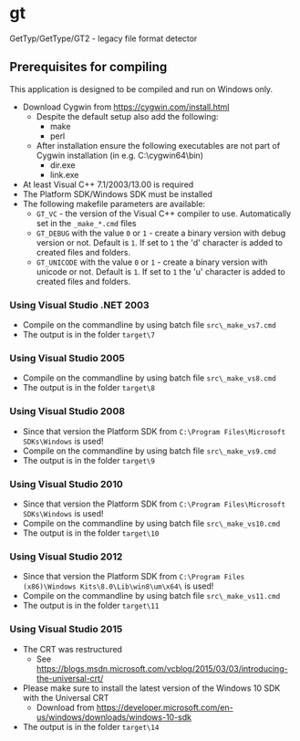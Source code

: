 # gt
GetTyp/GetType/GT2 - legacy file format detector

## Prerequisites for compiling
This application is designed to be compiled and run on Windows only.
  * Download Cygwin from https://cygwin.com/install.html
    * Despite the default setup also add the following:
      * make
      * perl
    * After installation ensure the following executables are not part of Cygwin installation (in e.g. C:\cygwin64\bin\)
      * dir.exe
      * link.exe
  * At least Visual C++ 7.1/2003/13.00 is required
  * The Platform SDK/Windows SDK must be installed
  * The following makefile parameters are available:
    * `GT_VC` - the version of the Visual C++ compiler to use. Automatically set in the `_make_*.cmd` files
    * `GT_DEBUG` with the value `0` or `1` - create a binary version with debug version or not. Default is `1`. If set to `1` the 'd' character is added to created files and folders.
    * `GT_UNICODE` with the value `0` or `1` - create a binary version with unicode or not. Default is `1`. If set to `1` the 'u' character is added to created files and folders.
      
### Using Visual Studio .NET 2003
  * Compile on the commandline by using batch file `src\_make_vs7.cmd`
  * The output is in the folder `target\7`
      
### Using Visual Studio 2005
  * Compile on the commandline by using batch file `src\_make_vs8.cmd`
  * The output is in the folder `target\8`
      
### Using Visual Studio 2008
  * Since that version the Platform SDK from `C:\Program Files\Microsoft SDKs\Windows` is used! 
  * Compile on the commandline by using batch file `src\_make_vs9.cmd`
  * The output is in the folder `target\9`
      
### Using Visual Studio 2010
  * Since that version the Platform SDK from `C:\Program Files\Microsoft SDKs\Windows` is used! 
  * Compile on the commandline by using batch file `src\_make_vs10.cmd`
  * The output is in the folder `target\10`
      
### Using Visual Studio 2012
  * Since that version the Platform SDK from `C:\Program Files (x86)\Windows Kits\8.0\Lib\win8\um\x64\` is used! 
  * Compile on the commandline by using batch file `src\_make_vs11.cmd`
  * The output is in the folder `target\11`

### Using Visual Studio 2015
  * The CRT was restructured 
    * See https://blogs.msdn.microsoft.com/vcblog/2015/03/03/introducing-the-universal-crt/
  * Please make sure to install the latest version of the Windows 10 SDK with the Universal CRT 
    * Download from https://developer.microsoft.com/en-us/windows/downloads/windows-10-sdk
  * The output is in the folder `target\14`
